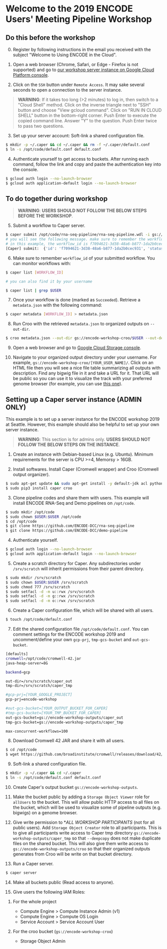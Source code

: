 # Welcome to the 2019 ENCODE Users' Meeting Pipeline Workshop

## Do this before the workshop

0. Register by following instructions in the email you received with the subject "Welcome to Using ENCODE in the Cloud".

1. Open a web browser (Chrome, Safari, or Edge - Firefox is not supported) and go to [our workshop server instance on Google Cloud Platform console](https://console.cloud.google.com/compute/instancesDetail/zones/us-west1-b/instances/workshop-server?project=encode-workshop).

2. Click on the `SSH` button under `Remote Access`.  It may sake several seconds to open a connection to the server instance.
> **WARNING**: If it takes too long (>2 minutes) to log in, then switch to a "Cloud Shell" method. Click on the inverse triangle next to "SSH" button and choose "View gcloud command". Click on "RUN IN CLOUD SHELL" button in the bottom-right corner. Push Enter to execute the copied command line. Answer "Y" to the question. Push Enter twice to pass two questions.

3. Set up your server account:  Soft-link a shared configuration file.
```bash
$ mkdir -p ~/.caper && cd ~/.caper && rm -f ~/.caper/default.conf
$ ln -s /opt/code/default.conf default.conf
```

4. Authenticate yourself to get access to buckets. After running each command, follow the link and copy and paste the authentication key into the console.
```bash
$ gcloud auth login --no-launch-browser
$ gcloud auth application-default login --no-launch-browser
```

## To do together during workshop

> **WARNING**: **USERS SHOULD NOT FOLLOW THE BELOW STEPS BEFORE THE WORKSHOP**.

5. Submit a workflow to Caper server.
```bash
$ caper submit /opt/code/rna-seq-pipeline/rna-seq-pipeline.wdl -i gs://encode-workshop-samples/rna-seq-pipeline/input_workshop_example_SSD.json
# you will see the following message. make sure to remember the workflow_id
# in this example, the workflow_id is f7094621-3d38-48a6-b877-1da2b0cec931
[Caper] submit:  {'id': 'f7094621-3d38-48a6-b877-1da2b0cec931', 'status': 'Submitted'}
```

6. Make sure to remember `workflow_id` of your submitted workflow. You can monitor workflows with:
```bash
$ caper list [WORKFLOW_ID]

# you can also find it by your username

$ caper list | grep $USER
```

7. Once your workflow is done (marked as `Succeeded`). Retrieve a `metadata.json` with the following command:
```bash
$ caper metadata [WORKFLOW_ID] > metadata.json
```

8. Run Croo with the retrieved `metadata.json` to organized outputs on `--out-dir`.
```bash
$ croo metadata.json --out-dir gs://encode-workshop-croo/$USER --out-def-json /opt/code/rna-seq-pipeline/output_definition.json
```

9. Open a web browser and go to [Google Cloud Storage console](https://console.cloud.google.com/storage/browser/encode-workshop-croo/?project=encode-workshop&folder=true&organizationId=true).

10. Navigate to your organized output directory under your username. For example, `gs://encode-workshop-croo/[YOUR_USER_NAME]/`. Click on an HTML file then you will see a nice file table summarizing all outputs with description. Find any bigwig file in it and take a URL for it. That URL will be public so you can use it to visualize the track with your preferred genome browser (for example, you can use [this one](http://epigenomegateway.wustl.edu/legacy/)).


## Setting up a Caper server instance (ADMIN ONLY)

This example is to set up a server instance for the ENCODE workshop 2019 at Seattle. However, this example should also be helpful to set up your own server instance.

> **WARNING**: This section is for admins only. **USERS SHOULD NOT FOLLOW THE BELOW STEPS ON THE INSTANCE**.

1. Create an instance with Debian-based Linux (e.g. Ubuntu). Minimum requirements for the server is CPU >=4, Memorsy > 16GB.

2. Install softwares. Install Caper (Cromwell wrapper) and Croo (Cromwell output organizer).
```bash
$ sudo apt-get update && sudo apt-get install -y default-jdk acl python3 python3-pip git wget curl htop
$ sudo pip3 install caper croo
```

3. Clone pipeline codes and share them with users. This example will install ENCODE RNA-Seq and Demo pipelines on `/opt/code`.
```bash
$ sudo mkdir /opt/code
$ sudo chown $USER:$USER /opt/code
$ cd /opt/code
$ git clone https://github.com/ENCODE-DCC/rna-seq-pipeline
$ git clone https://github.com/ENCODE-DCC/demo-pipeline
```

4. Authenticate yourself.
```bash
$ gcloud auth login --no-launch-browser
$ gcloud auth application-default login --no-launch-browser
```

5. Create a scratch directory for Caper. Any subdirectories under `/srv/scratch` will inherit permissions from their parent directory.
```bash
$ sudo mkdir /srv/scratch
$ sudo chown $USER:$USER /srv/scratch
$ sudo chmod 777 /srv/scratch
$ sudo setfacl -d -m u::rwx /srv/scratch
$ sudo setfacl -d -m g::rwx /srv/scratch
$ sudo setfacl -d -m o::rwx /srv/scratch
```

6. Create a Caper configuration file, which will be shared with all users.
```bash
$ touch /opt/code/default.conf
```

7. Edit the shared configuration file `/opt/code/default.conf`. You can comment settings for the ENCODE workshop 2019 and uncomment/define your own `gcp-prj`, `tmp-gcs-bucket` and `out-gcs-bucket`.
```bash
[defaults]
cromwell=/opt/code/cromwell-42.jar
java-heap-server=8G

backend=gcp

out-dir=/srv/scratch/caper_out
tmp-dir=/srv/scratch/caper_tmp

#gcp-prj=[YOUR_GOOGLE_PROJECT]
gcp-prj=encode-workshop

#out-gcs-bucket=[YOUR_OUTPUT_BUCKET_FOR_CAPER]
#tmp-gcs-bucket=[YOUR_TMP_BUCKET_FOR_CAPER]
out-gcs-bucket=gs://encode-workshop-outputs/caper_out
tmp-gcs-bucket=gs://encode-workshop-outputs/caper_tmp

max-concurrent-workflows=100
```

8. Download Cromwell 42 JAR and share it with all users.
```bash
$ cd /opt/code
$ wget https://github.com/broadinstitute/cromwell/releases/download/42/cromwell-42.jar
```

9. Soft-link a shared configuration file.
```bash
$ mkdir -p ~/.caper && cd ~/.caper
$ ln -s /opt/code/default.conf default.conf
```

10. Create Caper's output bucket `gs://encode-workshop-outputs`.

11. Make the bucket public by adding a `Storage Object Viewer` role for `allUsers` to the bucket. This will allow public HTTP access to all files on the bucket, which will be used to visualize some of pipeline outputs (e.g. bigwigs) on a genome browser.

12. Give write permission to **ALL WORKSHOP PARTICIPANTS* (not for all public users). Add `Storage Object Creator` role to all participants. This is to give all participants write access to Caper tmp directory `gs://encode-workshop-outputs/caper_tmp` so that `--deepcopy` does not make duplicate files on the shared bucket. This will also give them write access to `gs://encode-workshop-outputs/croo` so that their organized outputs generates from Croo will be write on that bucket directory.

13. Run a Caper server.
```bash
$ caper server
```

14. Make all buckets public (Read access to anyone).

15. Give users the following IAM Roles:

1) For the whole project
	- Compute Engine > Compute Instance Admin (v1)
	- Compute Engine > Compute OS Login
	- Service Account > Service Account User

2) For the croo bucket (`gs://encode-workshop-croo`)
	- Storage Object Admin
